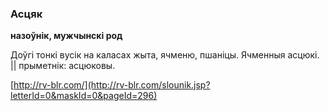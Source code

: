 ### Асцяк
**назоўнік, мужчынскі род**

Доўгі тонкі вусік на каласах жыта, ячменю, пшаніцы. Ячменныя асцюкі. || прыметнік: асцюковы.

<a rel="author">[http://rv-blr.com/](http://rv-blr.com/slounik.jsp?letterId=0&maskId=0&pageId=296)</a>
